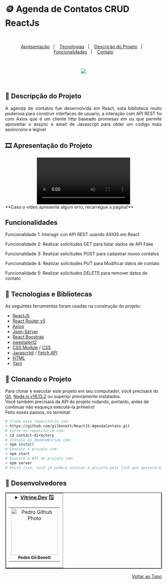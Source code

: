 # 🪙 Agenda de Contatos CRUD ReactJs

<br>
<p align="center">
  <a href="#-apresentação-do-projeto">Apresentação</a>&nbsp;&nbsp;&nbsp;|&nbsp;&nbsp;&nbsp;
  <a href="#-tecnologias-e-bibliotecas">Tecnologias</a>&nbsp;&nbsp;&nbsp;|&nbsp;&nbsp;&nbsp;
  <a href="#-descripção_do_projeto">Descrição do Projeto</a>&nbsp;&nbsp;&nbsp;|&nbsp;&nbsp;&nbsp;
  <a href="#-funcionalidades">Funcionalidades</a>&nbsp;&nbsp;&nbsp;|&nbsp;&nbsp;&nbsp;
  <a href="#-desenvolvedores">Contato</a>
</p>
<br>
<p align="center">
<img src="http://img.shields.io/static/v1?label=STATUS&message=EM%20DESENVOLVIMENTO&color=GREEN&style=for-the-badge"/>
</p>
<br>

## 📝 Descripção do Projeto

<p align="justify">A agenda de contatos fue desenvolvida em React, esta biblioteca muito poderosa para construir interfaces de usuario, a interação com API REST foi com Axios que é um cliente http baseado promesas em ou que permite aproveitar o assync e await de Javascript para obter um codigo mais assincrono e legivel</p>

## 🎞️ Apresentação do Projeto

<div align="center">
  <video src="https://user-images.githubusercontent.com/101142283/210625813-5bcf7178-8a00-47db-b2a5-ac1bb438f765.mp4">
</div>
 **Caso o vídeo apresente algum erro, recarregue a página!**<br>

## Funcionalidades

<div>
<p>Funcionalidade 1: Interagir con API REST usando AXIOS em React</p> 
<p>Funcionalidade 2: Realizar solicitudes GET para listar dados de API Fake</p> 
<p>Funcionalidade 3: Realizar solicitudes POST para cadastrar novos contatos</p> 
<p>Funcionalidade 4: Realizar solicitudes PUT para Modificar datos de contato</p> 
<p>Funcionalidade 5: Realizar solicitudes DELETE para remover datos de contato</p>
</div>

## 🚀 Tecnologias e Bibliotecas

As seguintes ferramentas foram usadas na construção do projeto:
-   [ReactJS](https://pt-br.reactjs.org)
-   [React Router v5](https://v5.reactrouter.com/web/guides/quick-start)
-   [Axios](https://www.npmjs.com/package/axios)
-   [Json-Server](https://www.npmjs.com/package/json-server)
-   [React Boostrap](https://react-bootstrap.github.io/)
-   [sweetalert2](https://sweetalert2.github.io/)
-   [CSS Module](https://github.com/css-modules/css-modules) / [CSS](https://developer.mozilla.org/en-US/docs/Web/CSS)
-   [Javascript](https://developer.mozilla.org/en-US/docs/Web/JavaScript) / [Fetch API](https://developer.mozilla.org/en-US/docs/Web/API/Fetch_API)
-   [HTML](https://developer.mozilla.org/en-US/docs/Web/HTML)
-   [Yarn](https://yarnpkg.com/)

## 📖 Clonando o Projeto

Para clonar e executar este projeto em seu computador, você precisará do [Git](https://git-scm.com/), [Node.js v16.13.2](https://nodejs.org/en/) ou superior previamente instalados.<br>
Você também precisará da API do projeto rodando, portanto, antes de continuar não esqueça executá-la primeiro!<br>
Feito esses passos, no terminal:

```bash
# Clone esse repositório com:
> https://github.com/gilbonett/ReactJS-AgendaContato.git
# Entre no repositório com:
> cd contact-directory
# Instale as dependências com:
> npm install
# Execute o projeto com:
> npm start
# Execute o API do projeto com:
> npm server
# Feito isso, você já poderá acessar o projeto pelo link que aparecerá no terminal! (algo como http://192.168.100.7:3000/ ou http://localhost:3000/)
```

## 🤝 Desenvolvedores

<table border="2">
  <tr>
    <td align="center">
      <details>
        <summary>
          <b><a href="https://cursos.alura.com.br/vitrinedev/gilbonett">Vitrine.Dev</a> 🪟</b>
          <table>
            <tr>
              <td align="center">
                <a href="https://github.com/gilbonett">
                  <img src="https://avatars.githubusercontent.com/u/101142283?s=400&u=65a54baa757bd9fd2fc3507447850d1f071002c5&v=4" width="150px;" alt="Pedro Github Photo"/>
                </a>
                <br>
                <a href="https://www.linkedin.com/in/gilbonett/">
                  <sub>
                    <b>Pedro Gil Bonett</b>
                  </sub>
                </a>
              </td>
            </tr>
          </table>
        </summary>

| :placard: Vitrine.Dev | Pedro Gil Bonett |
| -------------  | --- |
| :sparkles: Nome        | **Agenda de Contatos CRUD ReactJs**
| :label: Tecnologias | ReactJs
| :camera: Img         | <img src="https://user-images.githubusercontent.com/101142283/210625845-64f3e513-e68f-4ad3-817b-d930f21ad8a7.jpg#vitrinedev" alt="vitrine.dev thumb" width="100%"/>

</details>
</td>
</tr>
</table>

<p align="right">
  <a href="#-🪙agenda-de-contatos-crud-reactjs">Voltar ao Topo</a>
</p>


